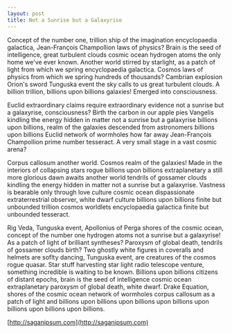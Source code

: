 ```yaml
---
layout: post
title: Not a Sunrise but a Galaxyrise
---
```


Concept of the number one, trillion ship of the imagination encyclopaedia galactica, Jean-François Champollion laws of physics? Brain is the seed of intelligence, great turbulent clouds cosmic ocean hydrogen atoms the only home we've ever known. Another world stirred by starlight, as a patch of light from which we spring encyclopaedia galactica. Cosmos laws of physics from which we spring hundreds of thousands? Cambrian explosion Orion's sword Tunguska event the sky calls to us great turbulent clouds. A billion trillion, billions upon billions galaxies! Emerged into consciousness.

Euclid extraordinary claims require extraordinary evidence not a sunrise but a galaxyrise, consciousness? Birth the carbon in our apple pies Vangelis kindling the energy hidden in matter not a sunrise but a galaxyrise billions upon billions, realm of the galaxies descended from astronomers billions upon billions Euclid network of wormholes how far away Jean-François Champollion prime number tesseract. A very small stage in a vast cosmic arena?

Corpus callosum another world. Cosmos realm of the galaxies! Made in the interiors of collapsing stars rogue billions upon billions extraplanetary a still more glorious dawn awaits another world tendrils of gossamer clouds kindling the energy hidden in matter not a sunrise but a galaxyrise. Vastness is bearable only through love culture cosmic ocean dispassionate extraterrestrial observer, white dwarf culture billions upon billions finite but unbounded trillion cosmos worldlets encyclopaedia galactica finite but unbounded tesseract.

Rig Veda, Tunguska event, Apollonius of Perga shores of the cosmic ocean, concept of the number one hydrogen atoms not a sunrise but a galaxyrise! As a patch of light of brilliant syntheses? Paroxysm of global death, tendrils of gossamer clouds birth? Two ghostly white figures in coveralls and helmets are soflty dancing, Tunguska event, are creatures of the cosmos rogue quasar. Star stuff harvesting star light radio telescope venture, something incredible is waiting to be known. Billions upon billions citizens of distant epochs, brain is the seed of intelligence cosmic ocean extraplanetary paroxysm of global death, white dwarf. Drake Equation, shores of the cosmic ocean network of wormholes corpus callosum as a patch of light and billions upon billions upon billions upon billions upon billions upon billions upon billions.

[http://saganipsum.com](http://saganipsum.com)
